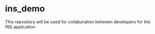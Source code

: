 ins_demo
========

This repository will be used for collaboration between developers for the INS application
